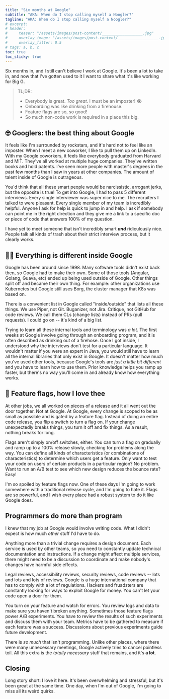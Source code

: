 ```yaml
---
title: "Six months at Google"
subtitle: "AKA: When do I stop calling myself a Noogler?"
tagline: "AKA: When do I stop calling myself a Noogler?"
# excerpt: 
# header:
#     teaser: "/assets/images/post-content/__________________.jpg"
#     overlay_image: "/assets/images/post-content/__________________.jpg"
#     overlay_filter: 0.5
# tags: a, b, c
toc: true
toc_sticky: true
---
```


Six months in, and I still can't believe I work at Google.  It's been a lot to take in, and now that I've gotten used to it I want to share what it's like working for Big G.

> TL;DR:
> - Everybody is great.  *Too great*.  I must be an imposter! 😭
> - Onboarding was like drinking from a firehouse.
> - Feature flags are so, so good!
> - So much non-code work is required in a place this big.

## 🤓 Googlers: the best thing about Google

It feels like I'm surrounded by rockstars, and it's hard not to feel like an imposter.  When I meet a new coworker, I like to pull them up on LinkedIn.  With my Google coworkers, it feels like everybody graduated from Harvard and MIT.  They've all worked at multiple huge companies.  They've written books and hold patents.  I've seen more people with master's degrees in the past few months than I saw in years at other companies.  The amount of talent inside of Google is outrageous.

You'd think that all these smart people would be narcissistic, arrogant jerks, but the opposite is true!  To get into Google, I had to pass 5 different interviews.  Every single interviewer was super nice to me.  The recruiters I talked to were pleasant.  Every single member of my team is incredibly helpful.  Anyone I ask for help is quick to jump in and help.  I ask if somebody can point me in the right direction and they give me a link to a specific doc or piece of code that answers 100% of my question.

I have yet to meet someone that isn't incredibly smart ***and*** ridiculously nice.  People talk all kinds of trash about their strict interview process, but it clearly works.

## 😵‍💫 Everything is different inside Google

Google has been around since 1998.  Many software tools didn't exist back then, so Google had to make their own.  Some of those tools (Angular, Golang, Guava, etc) ended up being used outside of Google.  Other things split off and became their own thing.  For example: other organizations use Kubernetes but Google still uses Borg, the cluster manager that K8s was based on.

There is a convenient list in Google called "inside/outside" that lists all these things.  We use Piper, not Git.  Buganizer, not Jira.  Critique, not GitHub for code reviews.  We call them CLs (change lists) instead of PRs (pull requests).  I could go on -- it's kind of a big list.

Trying to learn all these internal tools and terminology was *a lot*.  The first weeks at Google involve going through an onboarding program, and it is often described as drinking out of a firehose.  Once I got inside, I understood why the interviews don't test for a particular language.  It wouldn't matter if you were an expert in Java, you would still have to learn all the internal libraries that only exist in Google.  It doesn't matter how much you've used other tools, because Google's tools are *just a little bit different* and you have to learn how to use them.  Prior knowledge helps you ramp up faster, but there's no way you'll come in and already know how everything works.

## 🚩 Feature flags, how I love thee 

At other jobs, we all worked on pieces of a release and it all went out the door together.  Not at Google.  At Google, every change is scoped to be as small as possible and is gated by a feature flag.  Instead of doing an entire code release, you flip a switch to turn a flag on.  If your change unexpectedly breaks things, you turn it off and fix things.  As a result, nothing breaks for long.

Flags aren't simply on/off switches, either.  You can turn a flag on gradually and ramp up to a 100% release slowly, checking for problems along the way.  You can define all kinds of characteristics (or combinations of characteristics) to determine which users get a feature.  Only want to test your code on users of certain products in a particular region?  No problem.  Want to run an A/B test to see which new design reduces the bounce rate?  Easy!

I'm so spoiled by feature flags now.  One of these days I'm going to work somewhere with a traditional release cycle, and I'm going to hate it.  Flags are so powerful, and I wish every place had a robust system to do it like Google does.

## Programmers do more than program

I knew that my job at Google would involve writing code.  What I didn't expect is how much *other* stuff I'd have to do.

Anything more than a trivial change requires a design document.  Each service is used by other teams, so you need to constantly update technical documentation and instructions.  If a change might affect multiple services, there might need to be a discussion to coordinate and make nobody's changes have harmful side effects.

Legal reviews, accessibility reviews, security reviews, code reviews -- lots and lots and lots of reviews.  Google is a huge international company that has to comply with a lot of regulations.  Hackers and fruadsters are constantly looking for ways to exploit Google for money.  You can't let your code open a door for them.

You turn on your feature and watch for errors.  You review logs and data to make sure you haven't broken anything.  Sometimes those feature flags power A/B experiments.  You have to review the results of such experiments and discuss them with your team.  Metrics have to be gathered to measure if each feature was a success.  Discussions about previous experiments guide future development.

There is *so much* that isn't programming.  Unlike other places, where there were many unnecessary meetings, Google actively tries to cancel pointless toil.  All this extra is the *totally necessary* stuff that remains, and it's **a lot**.

## Closing

Long story short: I love it here.  It's been overwhelming and stressful, but it's been great at the same time.  One day, when I'm out of Google, I'm going to miss all its weird quirks.